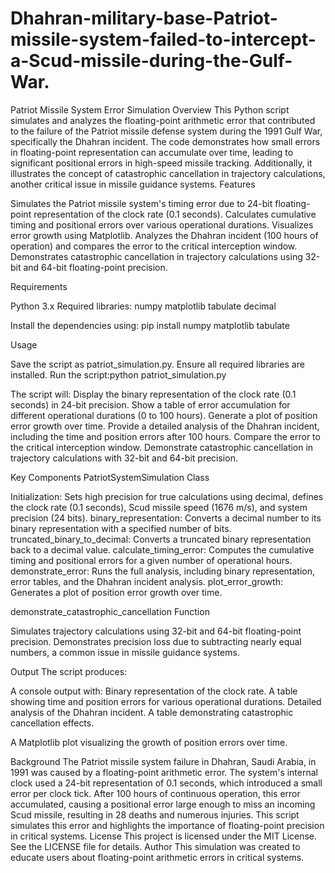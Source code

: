 # Dhahran-military-base-Patriot-missile-system-failed-to-intercept-a-Scud-missile-during-the-Gulf-War.



Patriot Missile System Error Simulation
Overview
This Python script simulates and analyzes the floating-point arithmetic error that contributed to the failure of the Patriot missile defense system during the 1991 Gulf War, specifically the Dhahran incident. The code demonstrates how small errors in floating-point representation can accumulate over time, leading to significant positional errors in high-speed missile tracking. Additionally, it illustrates the concept of catastrophic cancellation in trajectory calculations, another critical issue in missile guidance systems.
Features

Simulates the Patriot missile system's timing error due to 24-bit floating-point representation of the clock rate (0.1 seconds).
Calculates cumulative timing and positional errors over various operational durations.
Visualizes error growth using Matplotlib.
Analyzes the Dhahran incident (100 hours of operation) and compares the error to the critical interception window.
Demonstrates catastrophic cancellation in trajectory calculations using 32-bit and 64-bit floating-point precision.

Requirements

Python 3.x
Required libraries:
numpy
matplotlib
tabulate
decimal



Install the dependencies using:
pip install numpy matplotlib tabulate

Usage

Save the script as patriot_simulation.py.
Ensure all required libraries are installed.
Run the script:python patriot_simulation.py


The script will:
Display the binary representation of the clock rate (0.1 seconds) in 24-bit precision.
Show a table of error accumulation for different operational durations (0 to 100 hours).
Generate a plot of position error growth over time.
Provide a detailed analysis of the Dhahran incident, including the time and position errors after 100 hours.
Compare the error to the critical interception window.
Demonstrate catastrophic cancellation in trajectory calculations with 32-bit and 64-bit precision.



Key Components
PatriotSystemSimulation Class

Initialization: Sets high precision for true calculations using decimal, defines the clock rate (0.1 seconds), Scud missile speed (1676 m/s), and system precision (24 bits).
binary_representation: Converts a decimal number to its binary representation with a specified number of bits.
truncated_binary_to_decimal: Converts a truncated binary representation back to a decimal value.
calculate_timing_error: Computes the cumulative timing and positional errors for a given number of operational hours.
demonstrate_error: Runs the full analysis, including binary representation, error tables, and the Dhahran incident analysis.
plot_error_growth: Generates a plot of position error growth over time.

demonstrate_catastrophic_cancellation Function

Simulates trajectory calculations using 32-bit and 64-bit floating-point precision.
Demonstrates precision loss due to subtracting nearly equal numbers, a common issue in missile guidance systems.

Output
The script produces:

A console output with:
Binary representation of the clock rate.
A table showing time and position errors for various operational durations.
Detailed analysis of the Dhahran incident.
A table demonstrating catastrophic cancellation effects.


A Matplotlib plot visualizing the growth of position errors over time.

Background
The Patriot missile system failure in Dhahran, Saudi Arabia, in 1991 was caused by a floating-point arithmetic error. The system's internal clock used a 24-bit representation of 0.1 seconds, which introduced a small error per clock tick. After 100 hours of continuous operation, this error accumulated, causing a positional error large enough to miss an incoming Scud missile, resulting in 28 deaths and numerous injuries. This script simulates this error and highlights the importance of floating-point precision in critical systems.
License
This project is licensed under the MIT License. See the LICENSE file for details.
Author
This simulation was created to educate users about floating-point arithmetic errors in critical systems.
